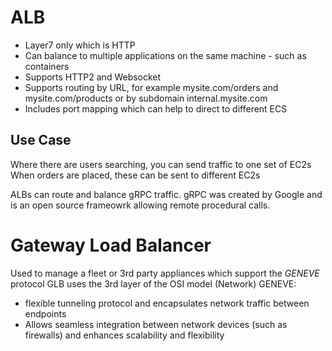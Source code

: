 # ALB

* Layer7 only which is HTTP
* Can balance to multiple applications on the same machine - such as containers
* Supports HTTP2 and Websocket
* Supports routing by URL, for example mysite.com/orders and mysite.com/products or by subdomain internal.mysite.com
* Includes port mapping which can help to direct to different ECS

## Use Case
Where there are users searching, you can send traffic to one set of EC2s  
When orders are placed, these can be sent to different EC2s

ALBs can route and balance gRPC traffic. gRPC was created by Google and is an open source frameowrk allowing remote procedural calls.


# Gateway Load Balancer

Used to manage a fleet or 3rd party appliances which support the *GENEVE* protocol
GLB uses the 3rd layer of the OSI model (Network)
GENEVE:
- flexible tunneling protocol and encapsulates network traffic between endpoints
- Allows seamless integration between network devices (such as firewalls) and enhances scalability and flexibility
